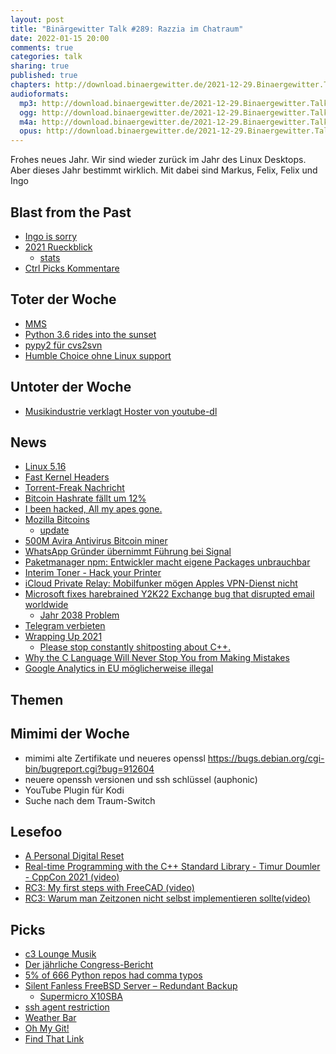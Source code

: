 ```yaml
---
layout: post
title: "Binärgewitter Talk #289: Razzia im Chatraum"
date: 2022-01-15 20:00
comments: true
categories: talk
sharing: true
published: true
chapters: http://download.binaergewitter.de/2021-12-29.Binaergewitter.Talk.288.chapters.txt
audioformats:
  mp3: http://download.binaergewitter.de/2021-12-29.Binaergewitter.Talk.288.mp3
  ogg: http://download.binaergewitter.de/2021-12-29.Binaergewitter.Talk.288.ogg
  m4a: http://download.binaergewitter.de/2021-12-29.Binaergewitter.Talk.288.m4a
  opus: http://download.binaergewitter.de/2021-12-29.Binaergewitter.Talk.288.opus
---
```

Frohes neues Jahr. Wir sind wieder zurück im Jahr des Linux Desktops. Aber dieses Jahr bestimmt wirklich. Mit dabei sind Markus, Felix, Felix und Ingo

## Blast from the Past

- [Ingo is sorry]( https://twitter.com/ingoebel/status/1478295835108597763 )
- [2021 Rueckblick]( https://twitter.com/binaergewitter/status/1477236851035549697 )
  * [stats]( https://github.com/Binaergewitter/stats/blob/main/2021-Wrapped.ipynb )
- [Ctrl Picks Kommentare]( http://blog.binaergewitter.de/2021/12/07/binaergewitter-talk-number-287-ctrl-picks/#isso-2011 )

## Toter der Woche
- [MMS](https://www.teltarif.de/n1181z10809/s/s86775.html )
- [Python 3.6 rides into the sunset]( https://mail.python.org/archives/list/python-committers@python.org/message/CZRA7AMKWZ5AJIJM3OFYY7P24I5L2LPS/ )
- [pypy2 für cvs2svn]( https://github.com/NixOS/nixpkgs/pull/154752 )
- [Humble Choice ohne Linux support]( https://www.heise.de/news/Spieleabo-Humble-Choice-sperrt-Linux-und-macOS-aus-6327679.html )


## Untoter der Woche
- [Musikindustrie verklagt Hoster von youtube-dl]( https://netzpolitik.org/2022/urheberrecht-musikindustrie-verklagt-hoster-von-youtube-dl/ )

## News
- [Linux 5.16](https://kernelnewbies.org/Linux_5.16)
- [Fast Kernel Headers]( https://lore.kernel.org/lkml/YdIfz+LMewetSaEB@gmail.com/T/#u )
- [Torrent-Freak Nachricht]( https://torrentfreak.com/wandavision-is-the-most-pirated-tv-show-of-2021-211225/ )
- [Bitcoin Hashrate fällt um 12%](https://coingape.com/kazakhstans-internet-shutdown-drops-bitcoin-hashrate-by-12-will-it-impact-btc-price/ )
- [I been hacked, All my apes gone.]( https://news.bitcoin.com/2-2m-worth-of-bored-ape-yacht-club-nfts-stolen-victim-says-incident-was-arguably-the-worst-night-of-his-life/ )
- [Mozilla Bitcoins]( https://twitter.com/mozilla/status/1476951030638260225 )
  * [update]( https://twitter.com/mozilla/status/1479143340159422468 )
- [500M Avira Antivirus Bitcoin miner]( https://krebsonsecurity.com/2022/01/500m-avira-antivirus-users-introduced-to-cryptomining/ )
- [WhatsApp Gründer übernimmt Führung bei Signal]( https://www.heise.de/news/WhatsApp-Mitgruender-springt-als-Chef-bei-Chatdienst-Signal-ein-6322358.html )
- [Paketmanager npm: Entwickler macht eigene Packages unbrauchbar]( https://www.heise.de/news/Paketmanager-npm-Entwickler-macht-eigene-Packages-unbrauchbar-6322366.html )
- [Interim Toner - Hack your Printer]( https://www.canon-europe.com/support/business-product-support/interim-toner/ )
- [iCloud Private Relay: Mobilfunker mögen Apples VPN-Dienst nicht]( https://www.heise.de/news/Mobilfunker-moegen-Apples-VPN-Dienst-nicht-6322281.html )
- [Microsoft fixes harebrained Y2K22 Exchange bug that disrupted email worldwide]( https://arstechnica.com/information-technology/2022/01/exchange-server-bug-gets-a-fix-after-ruining-admins-new-years-plans/ )
    * [Jahr 2038 Problem](https://en.wikipedia.org/wiki/Year_2038_problem )
- [Telegram verbieten]( https://www.heise.de/news/Bundesinnenministerin-droht-Messengerdienst-Telegram-mit-Abschaltung-6324567.html )
- [Wrapping Up 2021]( https://izzys.casa/2021/12/wrapping-up-2021/ )
  * [Please stop constantly shitposting about C++.]( https://twitter.com/blelbach/status/1476758408711786517 )
- [Why the C Language Will Never Stop You from Making Mistakes]( https://thephd.dev/your-c-compiler-and-standard-library-will-not-help-you )
- [Google Analytics in EU möglicherweise illegal]( https://noyb.eu/en/austrian-dsb-eu-us-data-transfers-google-analytics-illegal )

## Themen

## Mimimi der Woche

- mimimi alte Zertifikate und neueres openssl https://bugs.debian.org/cgi-bin/bugreport.cgi?bug=912604
- neuere openssh versionen und ssh schlüssel (auphonic)
- YouTube Plugin für Kodi
- Suche nach dem Traum-Switch

## Lesefoo
- [A Personal Digital Reset]( https://anildash.com/2020/12/31/a-personal-digital-reset/ )
- [Real-time Programming with the C++ Standard Library - Timur Doumler - CppCon 2021 (video)]( https://www.youtube.com/watch?v=Tof5pRedskI )
- [RC3: My first steps with FreeCAD (video)]( https://media.ccc.de/v/rc3-2021-chaosstudiohamburg-416-my-first-steps-with-freecad )
- [RC3: Warum man Zeitzonen nicht selbst implementieren sollte(video)]( https://media.ccc.de/v/rc3-2021-fem-344-warum-man-zeitzonen-nic )

## Picks
- [c3 Lounge Musik]( https://c3lounge.de/public/c3lounge_radio )
- [Der jährliche Congress-Bericht]( https://media.ccc.de/v/rc3-extras-4128-der-jahrliche-congress-bericht#t=0 )
- [5% of 666 Python repos had comma typos]( https://blog.devgenius.io/5-of-666-python-repos-had-comma-typos-including-tensorflow-and-pytorch-sentry-and-v8-7bc3ad9a1bb7 )
- [Silent Fanless FreeBSD Server – Redundant Backup]( https://vermaden.wordpress.com/2019/04/03/silent-fanless-freebsd-server-redundant-backup/ )
  * [Supermicro X10SBA](https://www.supermicro.com/en/products/motherboard/X10SBA)
- [ssh agent restriction]( https://www.openssh.com/agent-restrict.html )
- [Weather Bar]( https://github.com/manifestinteractive/weather-bar-app )
- [Oh My Git!]( https://blinry.itch.io/oh-my-git )
- [Find That Link]( https://www.youtube.com/watch?v=U3zHU8msS8c )
